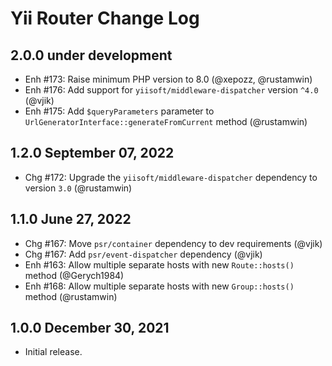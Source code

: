 # Yii Router Change Log

## 2.0.0 under development

- Enh #173: Raise minimum PHP version to 8.0 (@xepozz, @rustamwin)
- Enh #176: Add support for `yiisoft/middleware-dispatcher` version `^4.0` (@vjik)
- Enh #175: Add `$queryParameters` parameter to `UrlGeneratorInterface::generateFromCurrent` method (@rustamwin)

## 1.2.0 September 07, 2022

- Chg #172: Upgrade the `yiisoft/middleware-dispatcher` dependency to version `3.0` (@rustamwin)

## 1.1.0 June 27, 2022

- Chg #167: Move `psr/container` dependency to dev requirements (@vjik)
- Chg #167: Add `psr/event-dispatcher` dependency (@vjik)
- Enh #163: Allow multiple separate hosts with new `Route::hosts()` method (@Gerych1984)
- Enh #168: Allow multiple separate hosts with new `Group::hosts()` method (@rustamwin)

## 1.0.0 December 30, 2021

- Initial release.
